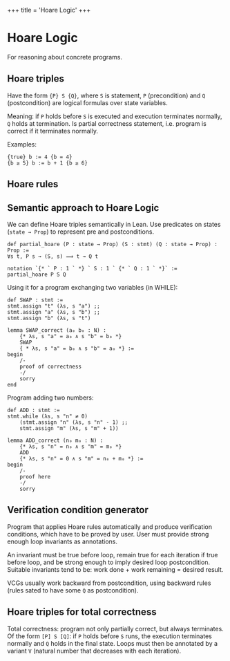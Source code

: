 +++
title = 'Hoare Logic'
+++
# Hoare Logic
For reasoning about concrete programs.

## Hoare triples
Have the form `{P} S {Q}`, where `S` is statement, `P` (precondition) and `Q` (postcondition) are logical formulas over state variables.

Meaning: if `P` holds before `S` is executed and execution terminates normally, `Q` holds at termination.
Is partial correctness statement, i.e. program is correct if it terminates normally.

Examples:

```
{true} b := 4 {b = 4}
{b ≥ 5} b := b + 1 {b ≥ 6}
```

## Hoare rules

## Semantic approach to Hoare Logic
We can define Hoare triples semantically in Lean.
Use predicates on states (`state → Prop`) to represent pre and postconditions.

```lean
def partial_hoare (P : state → Prop) (S : stmt) (Q : state → Prop) : Prop :=
∀s t, P s → (S, s) ⟹ t → Q t

notation `{* ` P : 1 ` *} ` S : 1 ` {* ` Q : 1 ` *}` :=
partial_hoare P S Q
```

Using it for a program exchanging two variables (in WHILE):

```lean
def SWAP : stmt :=
stmt.assign "t" (λs, s "a") ;;
stmt.assign "a" (λs, s "b") ;;
stmt.assign "b" (λs, s "t")

lemma SWAP_correct (a₀ b₀ : Ν) :
    {* λs, s "a" = a₀ ∧ s "b" = b₀ *}
    SWAP
    { * λs, s "a" = b₀ ∧ s "b" = a₀ *} :=
begin
    /-
    proof of correctness
    -/
    sorry
end
```

Program adding two numbers:

```lean
def ADD : stmt :=
stmt.while (λs, s "n" ≠ 0)
    (stmt.assign "n" (λs, s "n" - 1) ;;
    stmt.assign "m" (λs, s "m" + 1))

lemma ADD_correct (n₀ m₀ : Ν) :
    {* λs, s "n" = n₀ ∧ s "m" = m₀ *}
    ADD
    {* λs, s "n" = 0 ∧ s "m" = n₀ + m₀ *} :=
begin
    /-
    proof here
    -/
    sorry
```

## Verification condition generator
Program that applies Hoare rules automatically and produce verification conditions, which have to be proved by user.
User must provide strong enough loop invariants as annotations.

An invariant must be true before loop, remain true for each iteration if true before loop, and be strong enough to imply desired loop postcondition.
Suitable invariants tend to be: work done + work remaining = desired result.

VCGs usually work backward from postcondition, using backward rules (rules sated to have some `Q` as postcondition).

## Hoare triples for total correctness
Total correctness: program not only partially correct, but always terminates.
Of the form `[P] S [Q]`: if `P` holds before `S` runs, the execution terminates normally and `Q` holds in the final state.
Loops must then be annotated by a variant `V` (natural number that decreases with each iteration).

